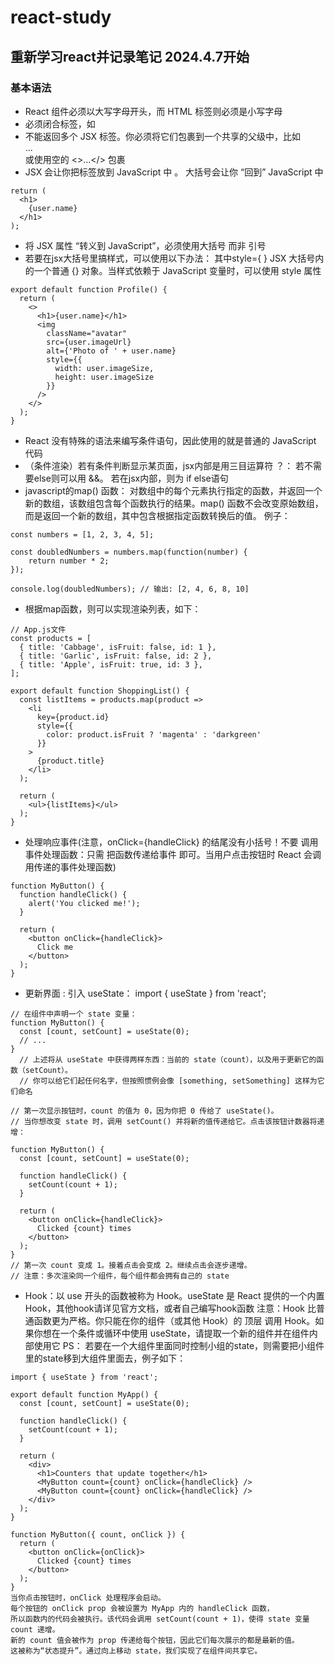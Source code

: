 # react-study
## 重新学习react并记录笔记  2024.4.7开始

### 基本语法
- React 组件必须以大写字母开头，而 HTML 标签则必须是小写字母
- 必须闭合标签，如 <br />  
- 不能返回多个 JSX 标签。你必须将它们包裹到一个共享的父级中，比如 <div>...</div> 或使用空的 <>...</> 包裹
- JSX 会让你把标签放到 JavaScript 中 。 大括号会让你 “回到” JavaScript 中
```
return (
  <h1>
    {user.name}
  </h1>
);
```
- 将 JSX 属性 “转义到 JavaScript”，必须使用大括号 而非 引号
- 若要在jsx大括号里搞样式，可以使用以下办法： 其中style={ } JSX 大括号内的一个普通 {} 对象。当样式依赖于 JavaScript 变量时，可以使用 style 属性
```
export default function Profile() {
  return (
    <>
      <h1>{user.name}</h1>
      <img
        className="avatar"
        src={user.imageUrl}
        alt={'Photo of ' + user.name}
        style={{
          width: user.imageSize,
          height: user.imageSize
        }}
      />
    </>
  );
}
```
- React 没有特殊的语法来编写条件语句，因此使用的就是普通的 JavaScript 代码
- （条件渲染）若有条件判断显示某页面，jsx内部是用三目运算符 ？：  若不需要else则可以用 &&。     若在jsx内部，则为 if else语句
- javascript的map() 函数： 对数组中的每个元素执行指定的函数，并返回一个新的数组，该数组包含每个函数执行的结果。map() 函数不会改变原始数组，而是返回一个新的数组，其中包含根据指定函数转换后的值。  例子：
```
const numbers = [1, 2, 3, 4, 5];

const doubledNumbers = numbers.map(function(number) {
    return number * 2;
});

console.log(doubledNumbers); // 输出: [2, 4, 6, 8, 10]
```
- 根据map函数，则可以实现渲染列表，如下：
```
// App.js文件
const products = [
  { title: 'Cabbage', isFruit: false, id: 1 },
  { title: 'Garlic', isFruit: false, id: 2 },
  { title: 'Apple', isFruit: true, id: 3 },
];

export default function ShoppingList() {
  const listItems = products.map(product =>
    <li
      key={product.id}
      style={{
        color: product.isFruit ? 'magenta' : 'darkgreen'
      }}
    >
      {product.title}
    </li>
  );

  return (
    <ul>{listItems}</ul>
  );
}
```

- 处理响应事件(注意，onClick={handleClick} 的结尾没有小括号！不要 调用 事件处理函数：只需 把函数传递给事件 即可。当用户点击按钮时 React 会调用传递的事件处理函数)
```
function MyButton() {
  function handleClick() {
    alert('You clicked me!');
  }

  return (
    <button onClick={handleClick}>
      Click me
    </button>
  );
}
```

- 更新界面 : 引入 useState：  import { useState } from 'react';
```
// 在组件中声明一个 state 变量：
function MyButton() {
  const [count, setCount] = useState(0);
  // ...
}
  // 上述将从 useState 中获得两样东西：当前的 state（count），以及用于更新它的函数（setCount）。
  // 你可以给它们起任何名字，但按照惯例会像 [something, setSomething] 这样为它们命名
```
```
// 第一次显示按钮时，count 的值为 0，因为你把 0 传给了 useState()。
// 当你想改变 state 时，调用 setCount() 并将新的值传递给它。点击该按钮计数器将递增：

function MyButton() {
  const [count, setCount] = useState(0);

  function handleClick() {
    setCount(count + 1);
  }

  return (
    <button onClick={handleClick}>
      Clicked {count} times
    </button>
  );
}
// 第一次 count 变成 1。接着点击会变成 2。继续点击会逐步递增。
// 注意：多次渲染同一个组件，每个组件都会拥有自己的 state
```

- Hook：以 use 开头的函数被称为 Hook。useState 是 React 提供的一个内置 Hook，其他hook请详见官方文档，或者自己编写hook函数
注意：Hook 比普通函数更为严格。你只能在你的组件（或其他 Hook）的 顶层 调用 Hook。如果你想在一个条件或循环中使用 useState，请提取一个新的组件并在组件内部使用它
PS： 若要在一个大组件里面同时控制小组的state，则需要把小组件里的state移到大组件里面去，例子如下：
```
import { useState } from 'react';

export default function MyApp() {
  const [count, setCount] = useState(0);

  function handleClick() {
    setCount(count + 1);
  }

  return (
    <div>
      <h1>Counters that update together</h1>
      <MyButton count={count} onClick={handleClick} />
      <MyButton count={count} onClick={handleClick} />
    </div>
  );
}

function MyButton({ count, onClick }) {
  return (
    <button onClick={onClick}>
      Clicked {count} times
    </button>
  );
}
当你点击按钮时，onClick 处理程序会启动。
每个按钮的 onClick prop 会被设置为 MyApp 内的 handleClick 函数，
所以函数内的代码会被执行。该代码会调用 setCount(count + 1)，使得 state 变量 count 递增。
新的 count 值会被作为 prop 传递给每个按钮，因此它们每次展示的都是最新的值。
这被称为“状态提升”。通过向上移动 state，我们实现了在组件间共享它。
```


  